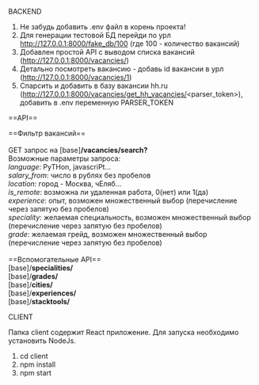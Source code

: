 BACKEND<br />

1. Не забудь добавить .env файл в корень проекта!
2. Для генерации тестовой БД перейди по урл http://127.0.0.1:8000/fake_db/100 (где 100 - количество вакансий)
3. Добавлен простой API с выводом списка вакансий (http://127.0.0.1:8000/vacancies/)
4. Детально посмотреть вакансию - добавь id вакансии в урл (http://127.0.0.1:8000/vacancies/1)
5. Спарсить и добавить в базу вакансии hh.ru (http://127.0.0.1:8000/vacancies/get_hh_vacancies/<parser_token>), добавить в .env переменную PARSER_TOKEN

==API==

==Фильтр вакансий==<br><br>
GET запрос на [base]**/vacancies/search?**<br>
Возможные параметры запроса:<br>
_language_: PyTHon, javascriPt... <br>
_salary_from_: число в рублях без пробелов<br>
_location_: город - Москва, чЕляб...<br>
_is_remote_: возможна ли удаленная работа, 0(нет) или 1(да)<br>
_experience_: опыт, возможен множественный выбор (перечисление через запятую без пробелов)<br>
_speciality_: желаемая специальность, возможен множественный выбор (перечисление через запятую без пробелов)<br>
_grade_: желаемая грейд, возможен множественный выбор (перечисление через запятую без пробелов)<br><br>
==Вспомогательные API==<br>
[base]/**specialities/**<br>
[base]/**grades/**<br>
[base]/**cities/**<br>
[base]/**experiences/**<br>
[base]/**stacktools/**<br>


CLIENT<br />

Папка client содержит React приложение. Для запуска необходимо установить NodeJs.<br />

1. cd client
2. npm install
3. npm start

